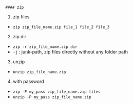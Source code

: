 	#### zip
1. zip files 
- `zip zip_file_name.zip file_1 file_2 file_3`

2. zip dir
- `zip -r zip_file_name.zip dir`
- `-j` : junk-path, zip files directly without any folder path

3. unzip
- `unzip zip_file_name.zip`

4. with password
- `zip -P my_pass zip_file_name.zip files`
- `unzip -P my_pass zip_file_name.zip`
